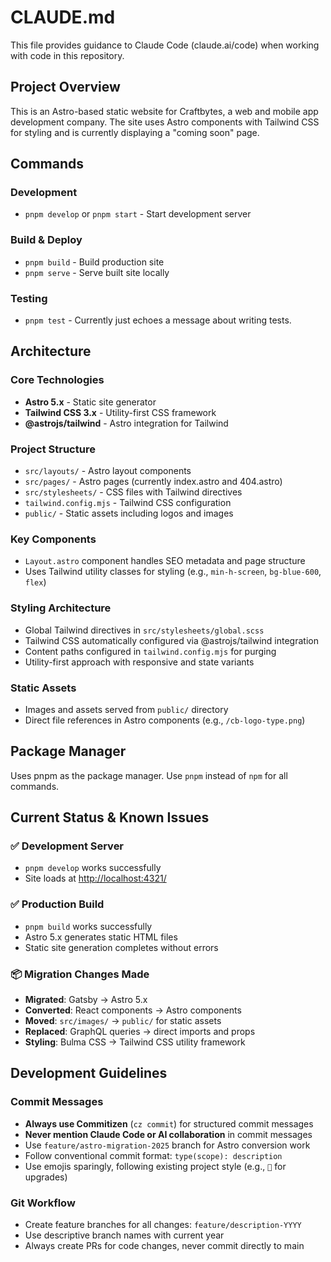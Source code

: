 # CLAUDE.md

This file provides guidance to Claude Code (claude.ai/code) when working with
code in this repository.

## Project Overview

This is an Astro-based static website for Craftbytes, a web and mobile app
development company. The site uses Astro components with Tailwind CSS
for styling and is currently displaying a "coming soon" page.

## Commands

### Development

- `pnpm develop` or `pnpm start` - Start development server

### Build & Deploy

- `pnpm build` - Build production site
- `pnpm serve` - Serve built site locally

### Testing

- `pnpm test` - Currently just echoes a message about writing tests.

## Architecture

### Core Technologies

- **Astro 5.x** - Static site generator
- **Tailwind CSS 3.x** - Utility-first CSS framework
- **@astrojs/tailwind** - Astro integration for Tailwind

### Project Structure

- `src/layouts/` - Astro layout components
- `src/pages/` - Astro pages (currently index.astro and 404.astro)
- `src/stylesheets/` - CSS files with Tailwind directives
- `tailwind.config.mjs` - Tailwind CSS configuration
- `public/` - Static assets including logos and images

### Key Components

- `Layout.astro` component handles SEO metadata and page structure
- Uses Tailwind utility classes for styling (e.g., `min-h-screen`, `bg-blue-600`, `flex`)

### Styling Architecture

- Global Tailwind directives in `src/stylesheets/global.scss` 
- Tailwind CSS automatically configured via @astrojs/tailwind integration
- Content paths configured in `tailwind.config.mjs` for purging
- Utility-first approach with responsive and state variants

### Static Assets

- Images and assets served from `public/` directory
- Direct file references in Astro components (e.g., `/cb-logo-type.png`)

## Package Manager

Uses pnpm as the package manager. Use `pnpm` instead of `npm` for all commands.

## Current Status & Known Issues

### ✅ Development Server

- `pnpm develop` works successfully
- Site loads at <http://localhost:4321/>

### ✅ Production Build  

- `pnpm build` works successfully
- Astro 5.x generates static HTML files
- Static site generation completes without errors

### 📦 Migration Changes Made

- **Migrated**: Gatsby → Astro 5.x
- **Converted**: React components → Astro components
- **Moved**: `src/images/` → `public/` for static assets
- **Replaced**: GraphQL queries → direct imports and props
- **Styling**: Bulma CSS → Tailwind CSS utility framework

## Development Guidelines

### Commit Messages

- **Always use Commitizen** (`cz commit`) for structured commit messages
- **Never mention Claude Code or AI collaboration** in commit messages
- Use `feature/astro-migration-2025` branch for Astro conversion work
- Follow conventional commit format: `type(scope): description`
- Use emojis sparingly, following existing project style (e.g., `🔼` for upgrades)

### Git Workflow

- Create feature branches for all changes: `feature/description-YYYY`
- Use descriptive branch names with current year
- Always create PRs for code changes, never commit directly to main

